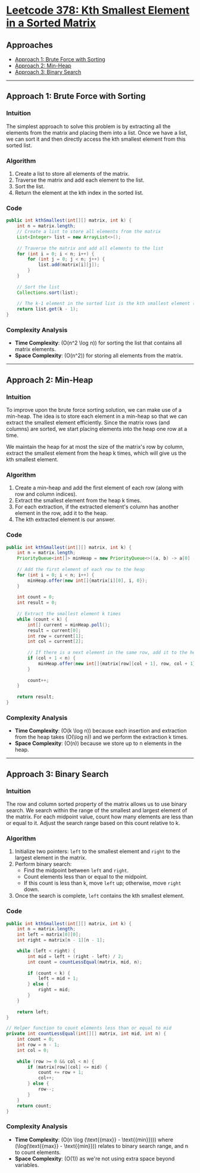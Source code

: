 # [Leetcode 378: Kth Smallest Element in a Sorted Matrix](https://leetcode.com/problems/kth-smallest-element-in-a-sorted-matrix/)

## Approaches
- [Approach 1: Brute Force with Sorting](#approach-1-brute-force-with-sorting)
- [Approach 2: Min-Heap](#approach-2-min-heap)
- [Approach 3: Binary Search](#approach-3-binary-search)

---

## Approach 1: Brute Force with Sorting

### Intuition
The simplest approach to solve this problem is by extracting all the elements from the matrix and placing them into a list. Once we have a list, we can sort it and then directly access the kth smallest element from this sorted list.

### Algorithm
1. Create a list to store all elements of the matrix.
2. Traverse the matrix and add each element to the list.
3. Sort the list.
4. Return the element at the kth index in the sorted list.

### Code
```java
public int kthSmallest(int[][] matrix, int k) {
    int n = matrix.length;
    // Create a list to store all elements from the matrix
    List<Integer> list = new ArrayList<>();
    
    // Traverse the matrix and add all elements to the list
    for (int i = 0; i < n; i++) {
        for (int j = 0; j < n; j++) {
            list.add(matrix[i][j]);
        }
    }
    
    // Sort the list
    Collections.sort(list);
    
    // The k-1 element in the sorted list is the kth smallest element (0-based index)
    return list.get(k - 1);
}
```

### Complexity Analysis
- **Time Complexity**: \(O(n^2 \log n)\) for sorting the list that contains all matrix elements.
- **Space Complexity**: \(O(n^2)\) for storing all elements from the matrix.

---

## Approach 2: Min-Heap

### Intuition
To improve upon the brute force sorting solution, we can make use of a min-heap. The idea is to store each element in a min-heap so that we can extract the smallest element efficiently. Since the matrix rows (and columns) are sorted, we start placing elements into the heap one row at a time.

We maintain the heap for at most the size of the matrix's row by column, extract the smallest element from the heap k times, which will give us the kth smallest element.

### Algorithm
1. Create a min-heap and add the first element of each row (along with row and column indices).
2. Extract the smallest element from the heap k times.
3. For each extraction, if the extracted element's column has another element in the row, add it to the heap.
4. The kth extracted element is our answer.

### Code
```java
public int kthSmallest(int[][] matrix, int k) {
    int n = matrix.length;
    PriorityQueue<int[]> minHeap = new PriorityQueue<>((a, b) -> a[0] - b[0]);
    
    // Add the first element of each row to the heap
    for (int i = 0; i < n; i++) {
        minHeap.offer(new int[]{matrix[i][0], i, 0});
    }
    
    int count = 0;
    int result = 0;
    
    // Extract the smallest element k times
    while (count < k) {
        int[] current = minHeap.poll();
        result = current[0];
        int row = current[1];
        int col = current[2];
        
        // If there is a next element in the same row, add it to the heap
        if (col + 1 < n) {
            minHeap.offer(new int[]{matrix[row][col + 1], row, col + 1});
        }
        
        count++;
    }
    
    return result;
}
```

### Complexity Analysis
- **Time Complexity**: \(O(k \log n)\) because each insertion and extraction from the heap takes \(O(\log n)\) and we perform the extraction k times.
- **Space Complexity**: \(O(n)\) because we store up to n elements in the heap.

---

## Approach 3: Binary Search

### Intuition
The row and column sorted property of the matrix allows us to use binary search. We search within the range of the smallest and largest element of the matrix. For each midpoint value, count how many elements are less than or equal to it. Adjust the search range based on this count relative to k.

### Algorithm
1. Initialize two pointers: `left` to the smallest element and `right` to the largest element in the matrix.
2. Perform binary search:
   - Find the midpoint between `left` and `right`.
   - Count elements less than or equal to the midpoint.
   - If this count is less than k, move `left` up; otherwise, move `right` down.
3. Once the search is complete, `left` contains the kth smallest element.

### Code
```java
public int kthSmallest(int[][] matrix, int k) {
    int n = matrix.length;
    int left = matrix[0][0];
    int right = matrix[n - 1][n - 1];

    while (left < right) {
        int mid = left + (right - left) / 2;
        int count = countLessEqual(matrix, mid, n);
        
        if (count < k) {
            left = mid + 1;
        } else {
            right = mid;
        }
    }
    
    return left;
}

// Helper function to count elements less than or equal to mid
private int countLessEqual(int[][] matrix, int mid, int n) {
    int count = 0;
    int row = n - 1;
    int col = 0;
    
    while (row >= 0 && col < n) {
        if (matrix[row][col] <= mid) {
            count += row + 1;
            col++;
        } else {
            row--;
        }
    }
    return count;
}
```

### Complexity Analysis
- **Time Complexity**: \(O(n \log (\text{{max}} - \text{{min}}))\) where \(\log(\text{{max}} - \text{{min}})\) relates to binary search range, and n to count elements.
- **Space Complexity**: \(O(1)\) as we're not using extra space beyond variables.


